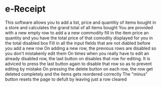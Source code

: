 # e-Receipt
This software allows you to add a list, price and quantitiy of items bought in a store and calculates the grand total of all items bought
You are provided with a new empty row to add a a new commodity 
fill in the item price an quantity and you have the total price of that comodity displayed for you in the total disabled box 
Fill in all the input fields that are not diabled before you add a new row
On adding a new row, the previous rows are disabled so you don't mistakenly edit them
On times when you really have to edit an already disabled row, the last button on disables that row for editing.
It is adviced to press the last button again to disable that row so as to prevent editing by mistake
On pressing the delete button on each row, the row get deleted completely and the items gets reordered correctly
The "minus" button resets the page to defult by leaving just a row cleared
